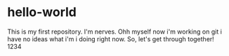 # hello-world
This is my first repository. I'm nerves.
Ohh myself now i'm working on git i have no ideas what i'm i doing right now.
So, let's get through together!
1234
